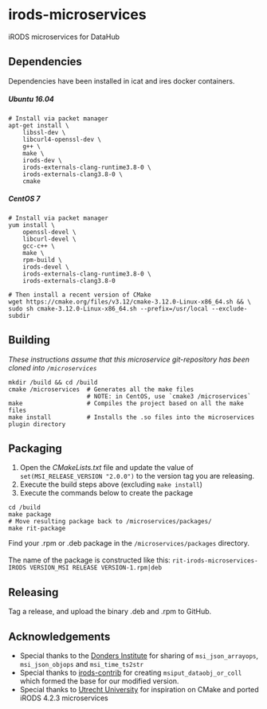 # irods-microservices

iRODS microservices for DataHub

## Dependencies

Dependencies have been installed in icat and ires docker containers.

##### Ubuntu 16.04
```
# Install via packet manager
apt-get install \
    libssl-dev \
    libcurl4-openssl-dev \
    g++ \
    make \
    irods-dev \
    irods-externals-clang-runtime3.8-0 \
    irods-externals-clang3.8-0 \
    cmake
```

##### CentOS 7
```
# Install via packet manager
yum install \
    openssl-devel \
    libcurl-devel \
    gcc-c++ \
    make \
    rpm-build \
    irods-devel \
    irods-externals-clang-runtime3.8-0 \
    irods-externals-clang3.8-0
    
# Then install a recent version of CMake
wget https://cmake.org/files/v3.12/cmake-3.12.0-Linux-x86_64.sh && \
sudo sh cmake-3.12.0-Linux-x86_64.sh --prefix=/usr/local --exclude-subdir
```

## Building
_These instructions assume that this microservice git-repository has been cloned into `/microservices`_
```
mkdir /build && cd /build
cmake /microservices  # Generates all the make files
                      # NOTE: in CentOS, use `cmake3 /microservices`
make                  # Compiles the project based on all the make files
make install          # Installs the .so files into the microservices plugin directory
```

## Packaging
1. Open the _CMakeLists.txt_ file and update the value of `set(MSI_RELEASE_VERSION "2.0.0")` to the version tag you are releasing.
1. Execute the build steps above (excluding `make install`)
1. Execute the commands below to create the package
```
cd /build
make package
# Move resulting package back to /microservices/packages/
make rit-package
```

Find your .rpm or .deb package in the `/microservices/packages` directory. <br><br>
The name of the package is constructed like this: `rit-irods-microservices-IRODS VERSION_MSI RELEASE VERSION-1.rpm|deb`

## Releasing

Tag a release, and upload the binary .deb and .rpm to GitHub.
 
## Acknowledgements
* Special thanks to the [Donders Institute](https://github.com/Donders-Institute) for sharing of `msi_json_arrayops`, `msi_json_objops` and `msi_time_ts2str`
* Special thanks to [irods-contrib](https://github.com/irods/contrib/tree/master/microservices/landing_zone_microservices/msiput_dataobj_or_coll) for creating `msiput_dataobj_or_coll` which formed the base for our modified version.
* Special thanks to [Utrecht University](https://github.com/UtrechtUniversity/irods-uu-microservices/tree/feature/irods-4.2.3) for inspiration on CMake and ported iRODS 4.2.3 microservices